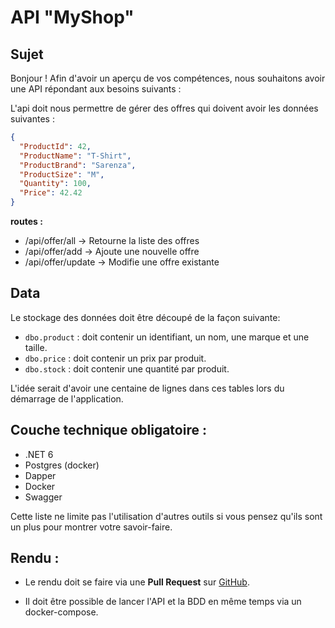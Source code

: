 # API "MyShop"

## Sujet 

Bonjour !
Afin d'avoir un aperçu de vos compétences, nous souhaitons avoir une API répondant aux besoins suivants :

L'api doit nous permettre de gérer des offres qui doivent avoir les données suivantes :

```JSON
{
  "ProductId": 42,
  "ProductName": "T-Shirt",
  "ProductBrand": "Sarenza",
  "ProductSize": "M",
  "Quantity": 100,
  "Price": 42.42
}
```

__routes :__
- /api/offer/all -> Retourne la liste des offres
- /api/offer/add -> Ajoute une nouvelle offre
- /api/offer/update -> Modifie une offre existante

## Data

Le stockage des données doit être découpé de la façon suivante:

- `dbo.product` : doit contenir un identifiant, un nom, une marque et une taille.
- `dbo.price` : doit contenir un prix par produit.
- `dbo.stock` : doit contenir une quantité par produit.

L'idée serait d'avoir une centaine de lignes dans ces tables lors du démarrage de l'application.


## Couche technique obligatoire :
- .NET 6
- Postgres (docker)
- Dapper
- Docker
- Swagger

Cette liste ne limite pas l'utilisation d'autres outils si vous pensez qu'ils sont un plus pour montrer votre savoir-faire.


## Rendu :
- Le rendu doit se faire via une __Pull Request__ sur [GitHub](https://github.com/).

- Il doit être possible de lancer l'API et la BDD en même temps via un docker-compose.
